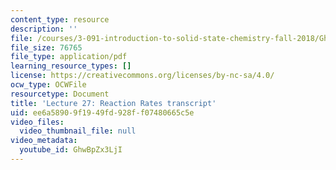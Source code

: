 ```yaml
---
content_type: resource
description: ''
file: /courses/3-091-introduction-to-solid-state-chemistry-fall-2018/GhwBpZx3LjI_transcript.pdf
file_size: 76765
file_type: application/pdf
learning_resource_types: []
license: https://creativecommons.org/licenses/by-nc-sa/4.0/
ocw_type: OCWFile
resourcetype: Document
title: 'Lecture 27: Reaction Rates transcript'
uid: ee6a5890-9f19-49fd-928f-f07480665c5e
video_files:
  video_thumbnail_file: null
video_metadata:
  youtube_id: GhwBpZx3LjI
---
```

